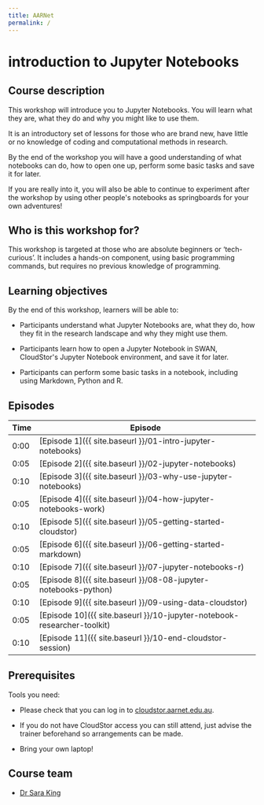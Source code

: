 ```yaml
---
title: AARNet
permalink: /
---
```


# introduction to Jupyter Notebooks

## Course description

This workshop will introduce you to Jupyter Notebooks. You will learn what they are, what they do and why you might like to use them.

It is an introductory set of lessons for those who are brand new, have little or no knowledge of coding and computational methods in research.

By the end of the workshop you will have a good understanding of what notebooks can do, how to open one up, perform some basic tasks and save it for later.

If you are really into it, you will also be able to continue to experiment after the workshop by using other people's notebooks as springboards for your own adventures!

## Who is this workshop for?

This workshop is targeted at those who are absolute beginners or ‘tech-curious’. It includes a hands-on component, using basic programming commands, but requires no previous knowledge of programming.

## Learning objectives

By the end of this workshop, learners will be able to:

* Participants understand what Jupyter Notebooks are, what they do, how they fit in the research landscape and why they might use them.

* Participants learn how to open a Jupyter Notebook in SWAN, CloudStor's Jupyter Notebook environment, and save it for later.

* Participants can perform some basic tasks in a notebook, including using Markdown, Python and R.

## Episodes

| Time | Episode |
| --- | --- |
| 0:00 | [Episode 1]({{ site.baseurl }}/01-intro-jupyter-notebooks) |
| 0:05 | [Episode 2]({{ site.baseurl }}/02-jupyter-notebooks) |
| 0:10 | [Episode 3]({{ site.baseurl }}/03-why-use-jupyter-notebooks) |
| 0:05 | [Episode 4]({{ site.baseurl }}/04-how-jupyter-notebooks-work) |
| 0:10 | [Episode 5]({{ site.baseurl }}/05-getting-started-cloudstor) |
| 0:05 | [Episode 6]({{ site.baseurl }}/06-getting-started-markdown) |
| 0:10 | [Episode 7]({{ site.baseurl }}/07-jupyter-notebooks-r) |
| 0:05 | [Episode 8]({{ site.baseurl }}/08-08-jupyter-notebooks-python) |
| 0:10 | [Episode 9]({{ site.baseurl }}/09-using-data-cloudstor) |
| 0:05 | [Episode 10]({{ site.baseurl }}/10-jupyter-notebook-researcher-toolkit) |
| 0:10 | [Episode 11]({{ site.baseurl }}/10-end-cloudstor-session) |


## Prerequisites

Tools you need:

* Please check that you can log in to [cloudstor.aarnet.edu.au](https://cloudstor.aarnet.edu.au).

* If you do not have CloudStor access you can still attend, just advise the trainer beforehand so arrangements can be made.

* Bring your own laptop!

## Course team

* [Dr Sara King](https://orcid.org/0000-0003-3199-5592)


